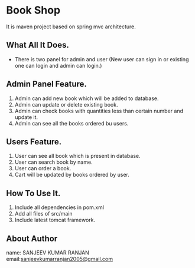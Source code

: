 # Book Shop

It is maven project based on spring mvc architecture.

## What All It Does.
* There is two panel for admin and user (New user can sign in or existing one can login and admin can login.)

## Admin Panel Feature.
1. Admin can add new book which will be added to database.
2. Admin can update or delete existing book.
3. Admin can check books with quantities less than certain number and update it.
4. Admin can see all the books ordered bu users.

## Users Feature.
1. User can see all book which is present in database.
2. User can search book by name.
3. User can order a book.
4. Cart will be updated by books ordered by user.

## How To Use It.
1. Include all dependencies in pom.xml
2. Add all files of src/main
3. Include latest tomcat framework.

## About Author
name: SANJEEV KUMAR RANJAN 
email:sanjeevkumarranjan2005@gmail.com







